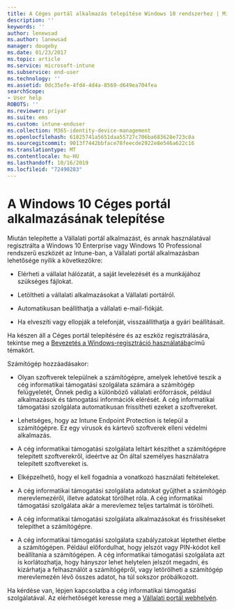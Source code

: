 ```yaml
---
title: A Céges portál alkalmazás telepítése Windows 10 rendszerhez | Microsoft Docs
description: ''
keywords: ''
author: lenewsad
ms.author: lanewsad
manager: dougeby
ms.date: 01/23/2017
ms.topic: article
ms.service: microsoft-intune
ms.subservice: end-user
ms.technology: ''
ms.assetid: 0dc35efe-4fd4-4d4a-8569-d649ea704fea
searchScope:
- User help
ROBOTS: ''
ms.reviewer: priyar
ms.suite: ems
ms.custom: intune-enduser
ms.collection: M365-identity-device-management
ms.openlocfilehash: 61825741a5651daa55727c706ba683628e723c8a
ms.sourcegitcommit: 9013f7442bbface78feecde2922e8e546a622c16
ms.translationtype: MT
ms.contentlocale: hu-HU
ms.lasthandoff: 10/16/2019
ms.locfileid: "72490283"
---
```

# <a name="installing-the-company-portal-app-for-windows-10"></a>A Windows 10 Céges portál alkalmazásának telepítése  

Miután telepítette a Vállalati portál alkalmazást, és annak használatával regisztrálta a Windows 10 Enterprise vagy Windows 10 Professional rendszerű eszközét az Intune-ban, a Vállalati portál alkalmazásban lehetősége nyílik a következőkre:

- Elérheti a vállalat hálózatát, a saját levelezését és a munkájához szükséges fájlokat.

- Letöltheti a vállalati alkalmazásokat a Vállalati portálról.

- Automatikusan beállíthatja a vállalati e-mail-fiókját.

- Ha elveszíti vagy ellopják a telefonját, visszaállíthatja a gyári beállításait.

Ha készen áll a Céges portál telepítésére és az eszköz regisztrálására, tekintse meg a [Bevezetés a Windows-regisztráció használatába](windows-enrollment-company-portal.md)című témakört.  

Számítógép hozzáadásakor:

- Olyan szoftverek települnek a számítógépre, amelyek lehetővé teszik a cég informatikai támogatási szolgálata számára a számítógép felügyeletét, Önnek pedig a különböző vállalati erőforrások, például alkalmazások és támogatási információk elérését. A cég informatikai támogatási szolgálata automatikusan frissítheti ezeket a szoftvereket.

- Lehetséges, hogy az Intune Endpoint Protection is települ a számítógépre. Ez egy vírusok és kártevő szoftverek elleni védelmi alkalmazás.

- A cég informatikai támogatási szolgálata leltárt készíthet a számítógépre telepített szoftverekről, ideértve az Ön által személyes használatra telepített szoftvereket is.

- Elképzelhető, hogy el kell fogadnia a vonatkozó használati feltételeket.

- A cég informatikai támogatási szolgálata adatokat gyűjthet a számítógép merevlemezéről, illetve adatokat törölhet róla. A cég informatikai támogatási szolgálata akár a merevlemez teljes tartalmát is törölheti.

- A cég informatikai támogatási szolgálata alkalmazásokat és frissítéseket telepíthet a számítógépre.

- A cég informatikai támogatási szolgálata szabályzatokat léptethet életbe a számítógépen. Például előfordulhat, hogy jelszót vagy PIN-kódot kell beállítania a számítógépen. A cég informatikai támogatási szolgálata azt is korlátozhatja, hogy hányszor lehet helytelen jelszót megadni, és kizárhatja a felhasználót a számítógépről, vagy letörölheti a számítógép merevlemezén lévő összes adatot, ha túl sokszor próbálkozott.

Ha kérdése van, lépjen kapcsolatba a cég informatikai támogatási szolgálatával. Az elérhetőségét keresse meg a [Vállalati portál webhelyén](https://go.microsoft.com/fwlink/?linkid=2010980).
